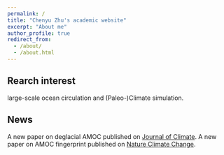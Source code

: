 ```yaml
---
permalink: /
title: "Chenyu Zhu's academic website"
excerpt: "About me"
author_profile: true
redirect_from: 
  - /about/
  - /about.html
---
```


Rearch interest
------
large-scale ocean circulation and (Paleo-)Climate simulation.

News
------
A new paper on deglacial AMOC published on [Journal of Climate](https://journals.ametsoc.org/view/journals/clim/34/18/JCLI-D-21-0125.1.xml).
A new paper on AMOC fingerprint published on [Nature Climate Change](https://www.nature.com/articles/s41558-020-0897-7).

